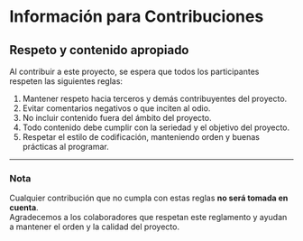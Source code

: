 # Información para Contribuciones

## Respeto y contenido apropiado

Al contribuir a este proyecto, se espera que todos los participantes respeten las siguientes reglas:

1. Mantener respeto hacia terceros y demás contribuyentes del proyecto.  
2. Evitar comentarios negativos o que inciten al odio.  
3. No incluir contenido fuera del ámbito del proyecto.  
4. Todo contenido debe cumplir con la seriedad y el objetivo del proyecto.  
5. Respetar el estilo de codificación, manteniendo orden y buenas prácticas al programar.  

---

### Nota

Cualquier contribución que no cumpla con estas reglas **no será tomada en cuenta**.  
Agradecemos a los colaboradores que respetan este reglamento y ayudan a mantener el orden y la calidad del proyecto.
